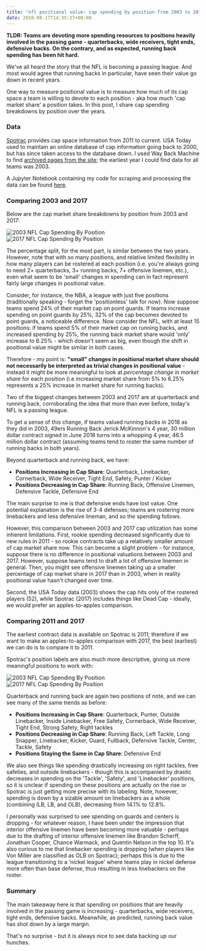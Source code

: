 ```yaml
---
title: "nfl positional value: cap spending by position from 2003 to 2017"
date: 2018-08-17T14:35:27+08:00
---
```


**TLDR: Teams are devoting more spending resources to positions heavily involved in the passing game - quarterbacks, wide receivers, tight ends, defensive backs. On the contrary, and as expected, running back spending has been hit hard.**

We've all heard the story that the NFL is becoming a passing league. And most would agree that running backs in particular, have seen their value go down in recent years.

One way to measure positional value is to measure how much of its cap space a team is willing to devote to each position - aka how much 'cap market share' a position takes. In this post, I share cap spending breakdowns by position over the years.

### Data

[Spotrac](https://www.spotrac.com/nfl/st.-louis-rams/cap/2011/) provides cap space information from 2011 to current. USA Today used to maintain an online database of cap information going back to 2000, but has since taken access to the database down. I used Way Back Machine to find [archived pages from the site](http://web.archive.org/web/20120427003444/http://content.usatoday.com:80/sportsdata/football/nfl/Patriots/salaries/2003); the earliest year I could find data for all teams was 2003. 

A Jupyter Notebook containing my code for scraping and processing the data can be found [here](https://github.com/liaosteven/hugopersonalsite/tree/master/static/code/nfl_positional_value).

### Comparing 2003 and 2017

Below are the cap market share breakdowns by position from 2003 and 2017:

![2003 NFL Cap Spending By Position](/img/nfl_positional_value/pie_2003.png#49)
![2017 NFL Cap Spending By Position](/img/nfl_positional_value/pie_2017_amended.png#49)

The percentage split, for the most part, is similar between the two years. However, note that with so many positions, and relative limited flexibility in how many players can be rostered at each position (i.e. you're always going to need 2+ quarterbacks, 3+ running backs, 7+ offensive linemen, etc.), even what seem to be 'small' changes in spending can in fact represent fairly large changes in positional value.

Consider, for instance, the NBA, a league with just five positions (traditionally speaking - forget the 'positionless' talk for now). Now suppose teams spend 24% of their market cap on point guards. If teams increase spending on point guards by 25%, 32% of the cap becomes devoted to point guards, a noticeable difference. Now consider the NFL, with at least 15 positions: if teams spend 5% of their market cap on running backs, and increased spending by 25%, the running back market share would 'only' increase to 6.25% - which doesn't seem as big, even though the shift in positional value might be similar in both cases.

Therefore - my point is: **"small" changes in positional market share should not necessarily be interpreted as trivial changes in positional value** - instead it might be more meaningful to look at *percentage change in market share* for each position (i.e increasing market share from 5% to 6.25% represents a 25% increase in market share for running backs).

Two of the biggest changes between 2003 and 2017 are at quarterback and running back, corroborating the idea that more than ever before, today's NFL is a passing league.

To get a sense of this change, if teams valued running backs in 2018 as they did in 2003, 49ers Running Back Jerick McKinnon's 4 year, 30 million dollar contract signed in June 2018 turns into a whopping 4 year, 46.5 million dollar contract (assuming teams tend to roster the same number of running backs in both years). 

Beyond quarterback and running back, we have: 

* **Positions Increasing in Cap Share**: Quarterback, Linebacker, Cornerback, Wide Receiver, Tight End, Safety, Punter / Kicker
* **Positions Decreasing in Cap Share**: Running Back, Offensive Linemen, Defensive Tackle, Defensive End

The main surprise to me is that defensive ends have lost value. One potential explanation is the rise of 3-4 defenses; teams are rostering more linebackers and less defensive lineman, and so the spending follows. 

However, this comparison between 2003 and 2017 cap utilization has some inherent limitations. First, rookie spending decreased significantly due to new rules in 2011 - so rookie contracts take up a relatively smaller amount of cap market share now. This can become a slight problem - for instance, suppose there is no difference in positional valuations between 2003 and 2017. However, suppose teams tend to draft a lot of offensive linemen in general. Then, you might see offensive linemen taking up a smaller percentage of cap market share in 2017 than in 2003, when in reality positional value hasn't changed over time.

Second, the USA Today data (2003) shows the cap hits only of the rostered players (52), while Spotrac (2017) includes things like Dead Cap - ideally, we would prefer an apples-to-apples comparison. 

### Comparing 2011 and 2017

The earliest contract data is available on Spotrac is 2011; therefore if we want to make an apples-to-apples comparison with 2017, the best (earliest) we can do is to compare it to 2011.

Spotrac's position labels are also much more descriptive, giving us more meaningful positions to work with:

![2003 NFL Cap Spending By Position](/img/nfl_positional_value/pie_2011.png#49)
![2017 NFL Cap Spending By Position](/img/nfl_positional_value/pie_2017.png#49)

Quarterback and running back are again two positions of note, and we can see many of the same trends as before:

* **Positions Increasing in Cap Share**: Quarterback, Punter, Outside Linebacker, Inside Linebacker, Free Safety, Cornerback, Wide Receiver, Tight End, Strong Safety, Right tackles
* **Positions Decreasing in Cap Share**: Running Back, Left Tackle, Long Snapper, Linebacker, Kicker, Guard, Fullback, Defensive Tackle, Center, Tackle, Safety
* **Positions Staying the Same in Cap Share**: Defensive End

We also see things like spending drastically increasing on right tackles, free safeties, and outside linebackers - though this is accompanied by drastic decreases in spending on the 'Tackle', 'Safety', and 'Linebacker' positions, so it is unclear if spending on these positions are actually on the rise or Spotrac is just getting more precise with its labeling. Note, however, spending is down by a sizable amount on linebackers as a whole (combining ILB, LB, and OLB), decreasing from 14.1% to 12.8%.

I personally was surprised to see spending on guards and centers is dropping - for whatever reason, I have been under the impression that interior offensive linemen have been becoming more valuable - perhaps due to the drafting of interior offensive linemen like Brandon Scherff, Jonathan Cooper, Chance Warmack, and Quentin Nelson in the top 10. It's also curious to me that linebacker spending is dropping (when players like Von Miller are classified as OLB on Spotrac); perhaps this is due to the league transitioning to a 'nickel league' where teams play in nickel defense more often than base defense, thus resulting in less linebackers on the roster.

### Summary

The main takeaway here is that spending on positions that are heavily involved in the passing game is increasing - quarterbacks, wide receivers, tight ends, defensive backs. Meanwhile, as predicted, running back value has shot down by a large margin.

That's no surprise - but it is always nice to see data backing up our hunches.


